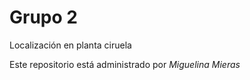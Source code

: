 # Grupo 2
Localización en planta ciruela

Este repositorio está administrado por *Miguelina Mieras*
